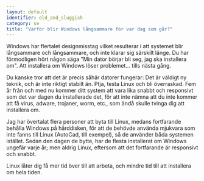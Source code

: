 ```yaml
---
layout: default
identifier: old_and_sluggish
category: se
title: "Varför blir Windows långsammare för var dag som går?"
---
```


Windows har flertalet designmisstag vilket resulterar i att 
systemet blir långsammare och långsammare, och inte klarar sig 
särskilt länge. Du har förmodligen hört någon säga "Min dator 
börjar bli seg, jag ska installera om". Att installera om Windows löser 
problemet... tills nästa gång.

Du kanske tror att det är precis såhär datorer fungerar: Det är 
väldigt ny teknik, och är inte riktigt stabilt än. Ptja, testa Linux och 
bli överraskad. Fem år från och med nu kommer ditt system att vara lika 
snabbt och responsivt som det var dagen du installerade det, för att 
inte nämna att du inte kommer att få virus, adware, trojaner, worm, 
etc., som ändå skulle tvinga dig att installera om.

Jag har övertalat flera personer att byta till Linux, medans 
fortfarande behålla Windows på hårddisken, för att de behövde använda 
mjukvara som inte fanns till Linux (AutoCad, till exempel), så de 
använder båda systemen istället. Sedan den dagen de bytte, har de flesta 
installerat om Windows ungefär varje år; men aldrig Linux, eftersom att 
det fortfarande är responsivt och snabbt.

Linux låter dig få mer tid över till att arbeta, och mindre tid 
till att installera om hela tiden.




